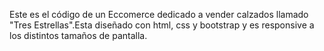 Este es el código de un Eccomerce dedicado a vender calzados llamado "Tres Estrellas".Esta diseñado con html, css y bootstrap y es responsive a los distintos tamaños de pantalla.
